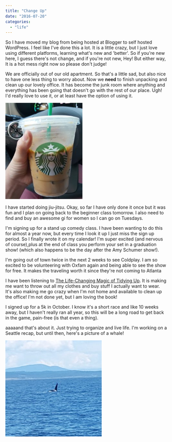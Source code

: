 ```yaml
---
title: "Change Up"
date: "2016-07-20"
categories: 
  - "life"
---
```


So I have moved my blog from being hosted at Blogger to self hosted WordPress. I feel like I've done this a lot. It is a little crazy, but I just love using different platforms, learning what's new and 'better'. So if you're new here, I guess there's not change, and if you're not new, Hey! But either way, It is a hot mess right now so please don't judge!

We are officially out of our old apartment. So that's a little sad, but also nice to have one less thing to worry about. Now we **need** to finish unpacking and clean up our lovely office. It has become the junk room where anything and everything has been going that doesn't go with the rest of our place. Ugh! I'd really love to use it, or at least have the option of using it.

![IMG_20160719_080907](images/IMG_20160719_080907-240x300.jpg)

I have started doing jiu-jitsu. Okay, so far I have only done it once but it was fun and I plan on going back to the beginner class tomorrow. I also need to find and buy an awesome gi for women so I can go on Tuesdays.

I'm signing up for a stand up comedy class. I have been wanting to do this for almost a year now, but every time I look it up I just miss the sign up period. So I finally wrote it on my calendar! I'm super excited (and nervous of course),plus at the end of class you perform your set in a graduation show! (which also happens to be the day after the Amy Schumer show!).

I'm going out of town twice in the next 2 weeks to see Coldplay. I am so excited to be volunteering with Oxfam again and being able to see the show for free. It makes the traveling worth it since they're not coming to Atlanta

I have been listening to [The Life-Changing Magic of Tidying Up](https://www.amazon.com/Life-Changing-Magic-Tidying-Decluttering-Organizing/dp/1607747308). It is making me want to throw out all my clothes and buy stuff I actually want to wear. It's also making me go crazy when I'm not home and available to clean up the office! I'm not done yet, but I am loving the book!

I signed up for a 5k in October. I know it's a short race and like 10 weeks away, but I haven't really ran all year, so this will be a long road to get back in the game, pain-free (is that even a thing).

aaaaand that's about it. Just trying to organize and live life. I'm working on a Seattle recap, but until then, here's a picture of a whale!

![IMG_20160714_164104](images/IMG_20160714_164104-300x300.jpg)
